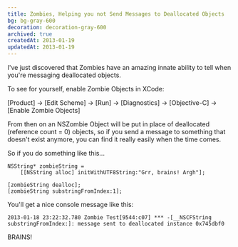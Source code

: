 ```yaml
---
title: Zombies, Helping you not Send Messages to Deallocated Objects
bg: bg-gray-600
decoration: decoration-gray-600
archived: true
createdAt: 2013-01-19
updatedAt: 2013-01-19
---
```


I've just discovered that Zombies have an amazing innate ability to tell when you're messaging deallocated objects.

To see for yourself, enable Zombie Objects in XCode:

[Product] -&gt; [Edit Scheme] -&gt; [Run] -&gt; [Diagnostics] -&gt; [Objective-C] -&gt; [Enable Zombie Objects]

From then on an NSZombie Object will be put in place of deallocated (reference count = 0) objects, so if you send a message to something that doesn't exist anymore, you can find it really easily when the time comes.

So if you do something like this...

```objc
NSString* zombieString =
	[[NSString alloc] initWithUTF8String:"Grr, brains! Argh"];

[zombieString dealloc];
[zombieString substringFromIndex:1];
```

You'll get a nice console message like this:

```
2013-01-18 23:22:32.780 Zombie Test[9544:c07] *** -[__NSCFString substringFromIndex:]: message sent to deallocated instance 0x745dbf0
```

BRAINS!